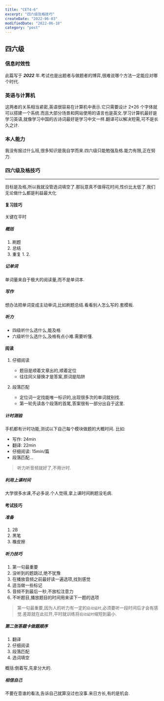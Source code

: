 ```yaml
---
title: "CET4-6"
excerpt: "四六级及格技巧"
createDate: "2022-06-03"
modifiedDate: "2022-06-10"
category: "post"
---
```


## 四六级

### 信息时效性

此篇写于 **_2022_** 年.考试也是出题者与做题者的博弈,很难说哪个方法一定能应对哪个时代.

### 英语与计算机

这两者的关系相当紧密,英语很容易在计算机中表示.它只需要设计 2\*26 个字体就可以搭建一个系统.而且大部分场景和网站使用的语言也是英文.学习计算机最好是学习英语,就像学习中国的古诗词最好是学习中文一样.翻译可以解决短需,可不是长久之计.

### 本人能力

我没有报过什么班,很多知识是我自学而来.四六级只能勉强及格.能力有限,正在努力.

### 四六级及格技巧

---

目标是及格,所以我就没管选词填空了.那玩意真不值得花时间,性价比太低了.我们无论做什么都是利益最大化

#### 复习技巧

关键在平时

##### 概括

1. 刷题
2. 总结
3. 重复 1. 2.

##### 记单词

单词量来自于极大的阅读量,而不是单词本.

##### 写作

想办法把单词变成主动单词,比如刷题总结.看看别人怎么写的.套模板.

##### 听力

- 四级听什么选什么,能及格
- 六级听什么选什么,及格有点小难.需要听懂.

#### 阅读

1. 仔细阅读

    - 题目是顺着文章出的,顺着定位
    - 往往同义替换才是答案,原词是陷阱

2. 段落匹配
    - 定位词一定找能唯一标识的,出现很多次的单词就别找.
    - 第一轮先读各个段落的首尾,答案很有一部分出自于这里.

##### 计时测验

手机都有计时功能,测试以下自己每个模块做题的大概时间.
比如:

- 写作: 24min
- 翻译: 22min
- 仔细阅读: 15min/篇
- 段落匹配...

> 听力听音频就好了,不用计时.

##### 利用上课时间

大学很多水课,不必多说.个人觉得,拿上课时间刷题没毛病.

#### 考试技巧

##### 准备

1. 2B
2. 黑笔
3. 橡皮擦

##### 听力技巧

1. 第一句最重要
2. 没听到的题跳过,绝不犹豫
3. 在播放音频之前最好读一遍选项,找到感觉
4. 适当做一些标记
5. 音频不到最后一秒,不放松注意力
6. 不听题目,播放题目的时间用来读下一题的选项

> 第一句最重要,因为人的听力有一定的`启动延时`,必须要听一段时间后才会有感觉.差距就在此拉开,平时就训练将`启动延时`缩短到最小.

##### 第二张答题卡做题顺序

1. 翻译
2. 仔细阅读
3. 段落匹配
4. 选词填空

概括:倒着写,先拿分大的.

##### 相信自己

  不要在意谁的看法,告诉自己就算没过也没事.来日方长,有的是机会.
